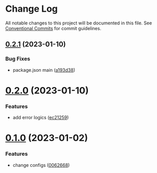 # Change Log

All notable changes to this project will be documented in this file.
See [Conventional Commits](https://conventionalcommits.org) for commit guidelines.

## [0.2.1](https://github.com/toss/packlint/compare/v0.2.0...v0.2.1) (2023-01-10)

### Bug Fixes

* package.json main ([a193d38](https://github.com/toss/packlint/commit/a193d380078d6b04accb165be15f9bd7de8a97b1))

# [0.2.0](https://github.com/toss/packlint/compare/v0.1.0...v0.2.0) (2023-01-10)

### Features

* add error logics ([ec21259](https://github.com/toss/packlint/commit/ec2125902eaad2cdee5c4e11ec8c26d60b9aebdc))

# [0.1.0](https://github.com/toss/packlint/compare/v0.0.9...v0.1.0) (2023-01-02)

### Features

* change configs ([0062668](https://github.com/toss/packlint/commit/006266897800c0c34a18b76fe977edec9d2666ad))
